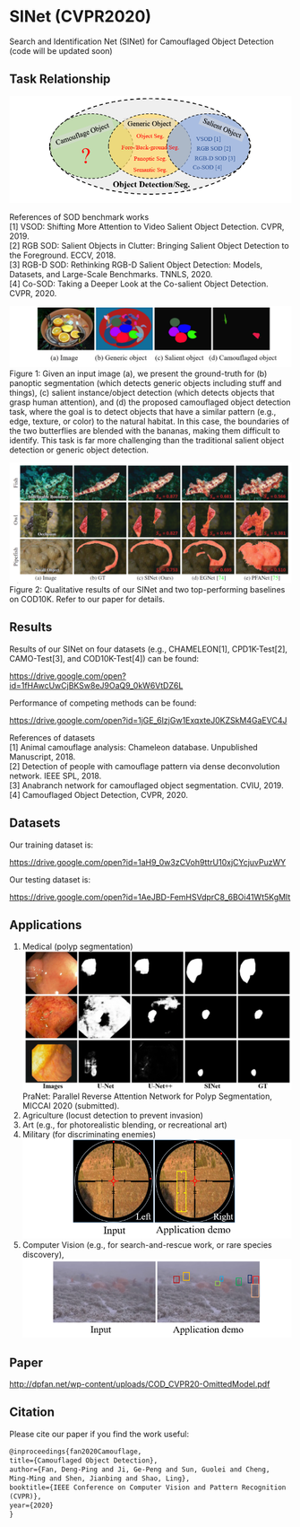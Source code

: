 # SINet (CVPR2020)
Search and Identification Net (SINet) for Camouflaged Object Detection (code will be updated soon)<br>

## Task Relationship
![alt text](./TaskRelationship.png)

References of SOD benchmark works<br>
[1] VSOD: Shifting More Attention to Video Salient Object Detection. CVPR, 2019. <br>
[2] RGB SOD: Salient Objects in Clutter: Bringing Salient Object Detection to the Foreground. ECCV, 2018.<br>
[3] RGB-D SOD: Rethinking RGB-D Salient Object Detection: Models, Datasets, and Large-Scale Benchmarks. TNNLS, 2020.<br>
[4] Co-SOD: Taking a Deeper Look at the Co-salient Object Detection. CVPR, 2020.


![alt text](./CamouflagedTask.png)
Figure 1: Given an input image (a), we present the ground-truth for (b) panoptic segmentation (which detects generic objects including stuff and things), (c) salient instance/object detection (which detects objects that grasp human attention), and (d) the proposed camouflaged object detection task, where the goal is to detect objects that have a similar pattern (e.g., edge, texture, or color) to the natural habitat. In this case, the boundaries of the two butterflies are blended with the bananas, making them difficult to identify. This task is far more challenging than the traditional salient object detection or generic object detection. <br>

![alt text](./CmpResults.png)
Figure 2: Qualitative results of our SINet and two top-performing baselines on COD10K. Refer to our paper for details.


## Results
Results of our SINet on four datasets (e.g., CHAMELEON[1], CPD1K-Test[2], CAMO-Test[3], and COD10K-Test[4]) can be found:<br> 

https://drive.google.com/open?id=1fHAwcUwCjBKSw8eJ9OaQ9_0kW6VtDZ6L

Performance of competing methods can be found:

https://drive.google.com/open?id=1jGE_6IzjGw1ExqxteJ0KZSkM4GaEVC4J

References of datasets<br>
[1] Animal camouflage analysis: Chameleon database. Unpublished Manuscript, 2018. <br>
[2] Detection of people with camouflage pattern via dense deconvolution network. IEEE SPL, 2018.<br>
[3] Anabranch network for camouflaged object segmentation. CVIU, 2019.<br>
[4] Camouflaged Object Detection, CVPR, 2020.

## Datasets
Our training dataset is:

https://drive.google.com/open?id=1aH9_0w3zCVoh9ttrU10xjCYcjuvPuzWY

Our testing dataset is:

https://drive.google.com/open?id=1AeJBD-FemHSVdprC8_6BOi41Wt5KgMIt

## Applications
1. Medical (polyp segmentation)
![alt text](./PolypSegmentation.png)
PraNet: Parallel Reverse Attention Network for Polyp Segmentation, MICCAI 2020 (submitted).
2. Agriculture (locust detection to prevent invasion)
3. Art (e.g., for photorealistic blending, or recreational art)
4. Military (for discriminating enemies)
![alt text](./Telescope.png)
5. Computer Vision (e.g., for search-and-rescue work, or rare species discovery),
![alt text](./Search-and-Rescue.png)
## Paper

http://dpfan.net/wp-content/uploads/COD_CVPR20-OmittedModel.pdf

## Citation
Please cite our paper if you find the work useful: 

	@inproceedings{fan2020Camouflage,
  	title={Camouflaged Object Detection},
  	author={Fan, Deng-Ping and Ji, Ge-Peng and Sun, Guolei and Cheng, Ming-Ming and Shen, Jianbing and Shao, Ling},
  	booktitle={IEEE Conference on Computer Vision and Pattern Recognition (CVPR)},
  	year={2020}
	}
  
